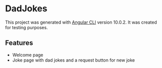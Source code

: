 # DadJokes

This project was generated with [Angular CLI](https://github.com/angular/angular-cli) version 10.0.2. It was created for testing purposes.

## Features

- Welcome page
- Joke page with dad jokes and a request button for new joke
